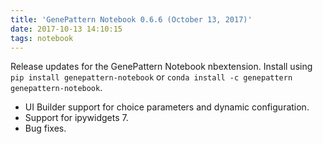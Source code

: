 ```yaml
---
title: 'GenePattern Notebook 0.6.6 (October 13, 2017)'
date: 2017-10-13 14:10:15
tags: notebook
---
```


Release updates for the GenePattern Notebook nbextension. Install using ``pip install genepattern-notebook`` or ``conda install -c genepattern genepattern-notebook``. 

- UI Builder support for choice parameters and dynamic configuration.
- Support for ipywidgets 7.
- Bug fixes.
